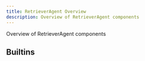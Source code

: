 ```yaml
---
title: RetrieverAgent Overview
description: Overview of RetrieverAgent components
---
```

Overview of RetrieverAgent components
## Builtins